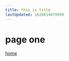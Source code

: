 ```yaml
---
title: this is title
lastUpdated: 1620814679999
---
```


<!-- markdownlint-disable MD025 -->

# page one

[home](/index)
